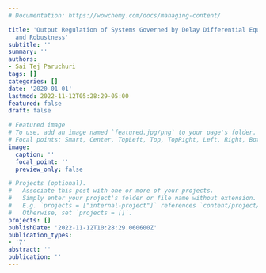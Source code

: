 ```yaml
---
# Documentation: https://wowchemy.com/docs/managing-content/

title: 'Output Regulation of Systems Governed by Delay Differential Equations: Approximations
  and Robustness'
subtitle: ''
summary: ''
authors:
- Sai Tej Paruchuri
tags: []
categories: []
date: '2020-01-01'
lastmod: 2022-11-12T05:28:29-05:00
featured: false
draft: false

# Featured image
# To use, add an image named `featured.jpg/png` to your page's folder.
# Focal points: Smart, Center, TopLeft, Top, TopRight, Left, Right, BottomLeft, Bottom, BottomRight.
image:
  caption: ''
  focal_point: ''
  preview_only: false

# Projects (optional).
#   Associate this post with one or more of your projects.
#   Simply enter your project's folder or file name without extension.
#   E.g. `projects = ["internal-project"]` references `content/project/deep-learning/index.md`.
#   Otherwise, set `projects = []`.
projects: []
publishDate: '2022-11-12T10:28:29.060600Z'
publication_types:
- '7'
abstract: ''
publication: ''
---
```

